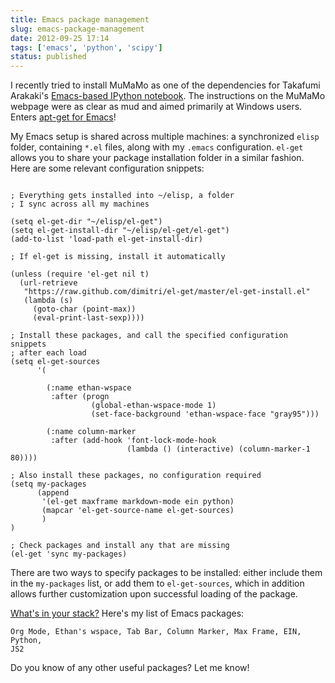 ```yaml
---
title: Emacs package management
slug: emacs-package-management
date: 2012-09-25 17:14
tags: ['emacs', 'python', 'scipy']
status: published
---
```



I recently tried to install MuMaMo as one of the dependencies for Takafumi
Arakaki's [Emacs-based IPython notebook][ein].  The instructions on the MuMaMo
webpage were as clear as mud and aimed primarily at Windows users.  Enters
[apt-get for Emacs][el-get]!

My Emacs setup is shared across multiple machines: a synchronized ``elisp``
folder, containing ``*.el`` files, along with my ``.emacs`` configuration.
``el-get`` allows you to share your package installation folder in a similar
fashion.  Here are some relevant configuration snippets:

```common-lisp

; Everything gets installed into ~/elisp, a folder
; I sync across all my machines

(setq el-get-dir "~/elisp/el-get")
(setq el-get-install-dir "~/elisp/el-get/el-get")
(add-to-list 'load-path el-get-install-dir)

; If el-get is missing, install it automatically

(unless (require 'el-get nil t)
  (url-retrieve
   "https://raw.github.com/dimitri/el-get/master/el-get-install.el"
   (lambda (s)
     (goto-char (point-max))
     (eval-print-last-sexp))))

; Install these packages, and call the specified configuration snippets
; after each load
(setq el-get-sources
      '(

        (:name ethan-wspace
         :after (progn
                  (global-ethan-wspace-mode 1)
                  (set-face-background 'ethan-wspace-face "gray95")))

        (:name column-marker
         :after (add-hook 'font-lock-mode-hook
                          (lambda () (interactive) (column-marker-1 80))))

; Also install these packages, no configuration required
(setq my-packages
      (append
       '(el-get maxframe markdown-mode ein python)
       (mapcar 'el-get-source-name el-get-sources)
       )
)

; Check packages and install any that are missing
(el-get 'sync my-packages)
```

There are two ways to specify packages to be installed: either include them in
the ``my-packages`` list, or add them to ``el-get-sources``, which in addition
allows further customization upon successful loading of the package.

[What's in your stack?][swc-stack] Here's my list of Emacs packages:

    Org Mode, Ethan's wspace, Tab Bar, Column Marker, Max Frame, EIN, Python,
    JS2

Do you know of any other useful packages?  Let me know!

<!-- References -->

[ein]: https://github.com/tkf/emacs-ipython-notebook
[el-get]: https://github.com/dimitri/el-get
[swc-stack]: http://software-carpentry.org/2012/09/whats-in-your-stack/
